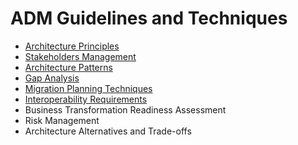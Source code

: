 # ADM Guidelines and Techniques

* [Architecture Principles](ADM-Technique-1-Architecture-Principles.md)
* [Stakeholders Management](ADM-Technique-2-Stakeholder-Management.md)
* [Architecture Patterns](ADM-Technique-3-Architecture-Patterns.md)
* [Gap Analysis](ADM-Techniques-4-Gap-Analysis.md)
* [Migration Planning Techniques](ADM-Techniques-5-Migration-Planning-Techniques.md)
* [Interoperability Requirements](ADM-Techniques-6-Interoperability-Requirements.md)
* Business Transformation Readiness Assessment
* Risk Management
* Architecture Alternatives and Trade-offs
